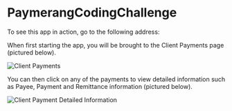 # PaymerangCodingChallenge

To see this app in action, go to the following address: 

When first starting the app, you will be brought to the Client Payments page (pictured below).

![Client Payments](https://www..github.com/nowen458/paymerang-coding-challenege/readme-images/clientpayments.png)

You can then click on any of the payments to view detailed information such as Payee, Payment and Remittance information (pictured below).

![Client Payment Detailed Information](https://www..github.com/nowen458/paymerang-coding-challenege/readme-images/clientpaymentdetailedinformation.png)
